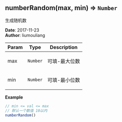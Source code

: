 ## numberRandom(max, min) ⇒ <code>Number</code>
<p>生成随机数</p>

**Date**: 2017-11-23  
**Author**: liumouliang  

| Param | Type | Description |
| --- | --- | --- |
| max | <code>Number</code> | <p>可填-最大位数|默认9</p> |
| min | <code>Number</code> | <p>可填-最小位数|默认为0</p> |

**Example**  
```javascript
// min <= val <= max// 默认一个数值 10以内numberRandom()
```
